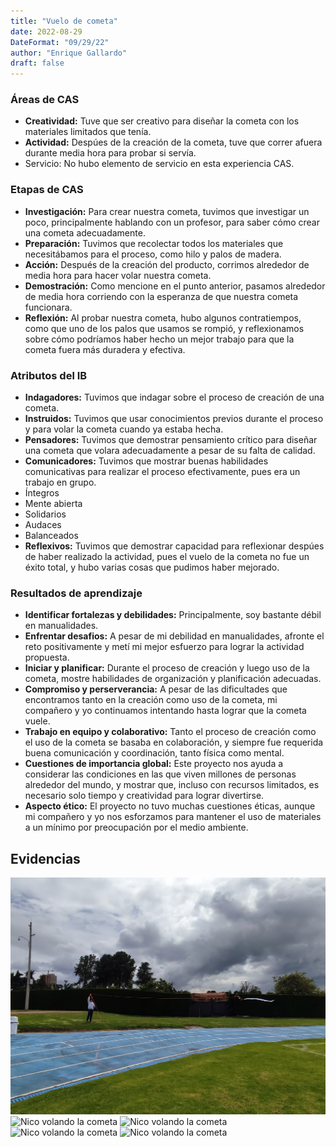 ```yaml
---
title: "Vuelo de cometa"
date: 2022-08-29
DateFormat: "09/29/22"
author: "Enrique Gallardo"
draft: false
---
```


### Áreas de CAS

- **Creatividad:** Tuve que ser creativo para diseñar la cometa con los materiales limitados que tenía.
- **Actividad:** Despúes de la creación de la cometa, tuve que correr afuera durante media hora para probar si servía.
- Servicio: No hubo elemento de servicio en esta experiencia CAS.

### Etapas de CAS

- **Investigación:** Para crear nuestra cometa, tuvimos que investigar un poco, principalmente hablando con un profesor, para saber cómo crear una cometa adecuadamente.
- **Preparación:** Tuvimos que recolectar todos los materiales que necesitábamos para el proceso, como hilo y palos de madera.
- **Acción:** Después de la creación del producto, corrimos alrededor de media hora para hacer volar nuestra cometa.
- **Demostración:** Como mencione en el punto anterior, pasamos alrededor de media hora corriendo con la esperanza de que nuestra cometa funcionara.
- **Reflexión:** Al probar nuestra cometa, hubo algunos contratiempos, como que uno de los palos que usamos se rompió, y reflexionamos sobre cómo podríamos haber hecho un mejor trabajo para que la cometa fuera más duradera y efectiva.

### Atributos del IB

- **Indagadores:** Tuvimos que indagar sobre el proceso de creación de una cometa.
- **Instruidos:** Tuvimos que usar conocimientos previos durante el proceso y para volar la cometa cuando ya estaba hecha.
- **Pensadores:** Tuvimos que demostrar pensamiento crítico para diseñar una cometa que volara adecuadamente a pesar de su falta de calidad.
- **Comunicadores:** Tuvimos que mostrar buenas habilidades comunicativas para realizar el proceso efectivamente, pues era un trabajo en grupo.
- Íntegros
- Mente abierta
- Solidarios
- Audaces
- Balanceados
- **Reflexivos:** Tuvimos que demostrar capacidad para reflexionar despúes de haber realizado la actividad, pues el vuelo de la cometa no fue un éxito total, y hubo varias cosas que pudimos haber mejorado.

### Resultados de aprendizaje

- **Identificar fortalezas y debilidades:** Principalmente, soy bastante débil en manualidades.
- **Enfrentar desafios:** A pesar de mi debilidad en manualidades, afronte el reto positivamente y metí mi mejor esfuerzo para lograr la actividad propuesta.
- **Iniciar y planificar:** Durante el proceso de creación y luego uso de la cometa, mostre habilidades de organización y planificación adecuadas.
- **Compromiso y perserverancia:** A pesar de las dificultades que encontramos tanto en la creación como uso de la cometa, mi compañero y yo continuamos intentando hasta lograr que la cometa vuele.
- **Trabajo en equipo y colaborativo:** Tanto el proceso de creación como el uso de la cometa se basaba en colaboración, y siempre fue requerida buena comunicación y coordinación, tanto física como mental.
- **Cuestiones de importancia global:** Este proyecto nos ayuda a considerar las condiciones en las que viven millones de personas alrededor del mundo, y mostrar que, incluso con recursos limitados, es necesario solo tiempo y creatividad para lograr divertirse.
- **Aspecto ético:** El proyecto no tuvo muchas cuestiones éticas, aunque mi compañero y yo nos esforzamos para mantener el uso de materiales a un mínimo por preocupación por el medio ambiente.

## Evidencias

![Nico volando la cometa](1662599114827.jpg)
![Nico volando la cometa](1662599114846.jpg)
![Nico volando la cometa](1662599114870.jpg)
![Nico volando la cometa](1662599114892.jpg)
![Nico volando la cometa](1662599114915.jpg)
